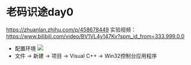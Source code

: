 # 老码识途day0
<https://zhuanlan.zhihu.com/p/458678449>
实验视频：
<https://www.bilibili.com/video/BV1VL4y147Kv?spm_id_from=333.999.0.0>

* 配置环境
![](https://raw.githubusercontent.com/youhuangla/images/main/20220116100213.png)
* 文件 -> 新建 -> 项目 -> Visual C++ -> Win32控制台应用程序

